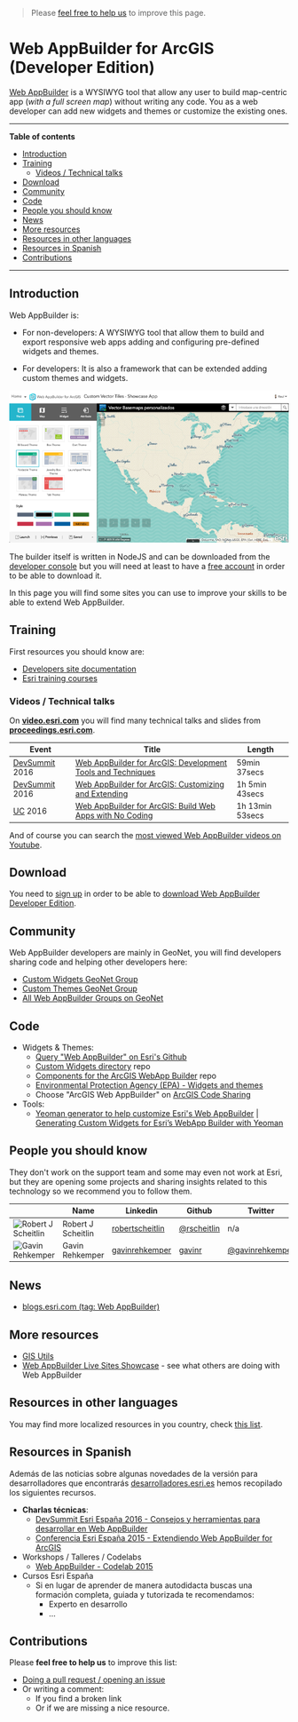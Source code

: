 > Please [feel free to help us](#contributions) to improve this page.

# Web AppBuilder for ArcGIS (Developer Edition)
[Web AppBuilder](http://www.esri.com/software/web-appbuilder) is a WYSIWYG tool that allow any user to build map-centric app (*with a full screen map*) without writing any code. You as a web developer can add new widgets and themes or customize the existing ones.

---

<!-- START doctoc generated TOC please keep comment here to allow auto update -->
<!-- DON'T EDIT THIS SECTION, INSTEAD RE-RUN doctoc TO UPDATE -->
**Table of contents**

- [Introduction](#introduction)
- [Training](#training)
  - [Videos / Technical talks](#videos--technical-talks)
- [Download](#download)
- [Community](#community)
- [Code](#code)
- [People you should know](#people-you-should-know)
- [News](#news)
- [More resources](#more-resources)
- [Resources in other languages](#resources-in-other-languages)
- [Resources in Spanish](#resources-in-spanish)
- [Contributions](#contributions)

<!-- END doctoc generated TOC please keep comment here to allow auto update -->

---

## Introduction
Web AppBuilder is:
* For non-developers: A WYSIWYG tool that allow them to build and export responsive web apps adding and configuring pre-defined widgets and themes.

* For developers: It is also a framework that can be extended adding custom
themes and widgets.

![Web AppBuilder](images/web-appbuilder.png)

The builder itself is written in NodeJS and can be downloaded from the [developer console](https://developers.arcgis.com/downloads/) but you will need at least to have a [free account](https://developers.arcgis.com/sign-up/) in order to be able to download it.

In this page you will find some sites you can use to improve your skills to be able to extend Web AppBuilder.

## Training
First resources you should know are:
* [Developers site documentation](https://developers.arcgis.com/web-appbuilder/)
* [Esri training courses](http://www.esri.com/training/Bookmark/H1rErV0Hg)

### Videos / Technical talks
On [**video.esri.com**](http://video.esri.com/search/web-appbuilder) you will find many technical talks and slides from [**proceedings.esri.com**](https://www.google.es/webhp?sourceid=chrome-instant&ion=1&espv=2&ie=UTF-8#q=site%3Aproceedings.esri.com%20leaflet).

|Event|Title|Length|
|---|---|---|
|[DevSummit](http://www.esri.com/events/devsummit) 2016|[Web AppBuilder for ArcGIS: Development Tools and Techniques](http://www.esri.com/videos/watch?videoid=5049&channelid=LegacyVideo&isLegacy=true&title=web-appbuilder-for-arcgis:-development-tools-and-techniques)|59min 37secs
|[DevSummit](http://www.esri.com/events/devsummit) 2016|[Web AppBuilder for ArcGIS: Customizing and Extending](http://www.esri.com/videos/watch?videoid=5048&channelid=LegacyVideo&isLegacy=true&title=web-appbuilder-for-arcgis:-customizing-and-extending)|1h 5min 43secs
|[UC](http://www.esri.com/events/user-conference) 2016|[Web AppBuilder for ArcGIS: Build Web Apps with No Coding](http://www.esri.com/videos/watch?videoid=qEJ7TX_ixEs&channelid=UC_yE3TatdZKAXvt_TzGJ6mw&title=arcgis-apps:-web-appbuilder-for-arcgis:-build-web-apps-with-no-coding)|1h 13min 53secs

And of course you can search the [most viewed Web AppBuilder videos on Youtube](https://www.youtube.com/results?q=web+appbuilder&sp=CAM%253D).

## Download

You need to [sign up](https://developers.arcgis.com/sign-up/) in order to be able
to [download Web AppBuilder Developer Edition](https://developers.arcgis.com/downloads/).

## Community
Web AppBuilder developers are mainly in GeoNet, you will find developers sharing
code and helping other developers here:
* [Custom Widgets GeoNet Group ](https://geonet.esri.com/groups/web-app-builder-custom-widgets)
* [Custom Themes GeoNet Group ](https://geonet.esri.com/groups/web-appbuilder-custom-themes)
* [All Web AppBuilder Groups on GeoNet](https://geonet.esri.com/places?query=appbuilder)

## Code
* Widgets & Themes:
  * [Query "Web AppBuilder" on Esri's Github](https://github.com/search?q=org%3AEsri+appbuilder)
  * [Custom Widgets directory](http://esri-es.github.io/Web-AppBuilder-Custom-Widgets/) repo
  * [Components for the ArcGIS WebApp Builder](https://github.com/Esri/arcgis-webappbuilder-widgets-themes) repo
  * [Environmental Protection Agency (EPA) - Widgets and themes](https://github.com/USEPA/Public_Web_AppBuilder)
  * Choose "ArcGIS Web AppBuilder" on [ArcGIS Code Sharing](http://codesharing.arcgis.com/)
* Tools:
  * [Yeoman generator to help customize Esri's Web AppBuilder](https://github.com/Esri/generator-esri-appbuilder-js) | [Generating Custom Widgets for Esri’s WebApp Builder with Yeoman](http://tomwayson.com/2014/06/30/generating-custom-widgets-for-esris-webapp-builder-with-yeoman/)

## People you should know
They don't work on the support team and some may even not work at Esri,
but they are opening some projects and sharing insights related to this
technology so we recommend you to follow them.

||Name|Linkedin|Github|Twitter|ArcGIS Online|Geonet|Stackoverflow|
|---|---|---|---|---|---|---|---|
|![Robert J Scheitlin](https://avatars1.githubusercontent.com/u/1216460?v=3&s=50)|Robert J Scheitlin|[robertscheitlin](https://www.linkedin.com/in/robertscheitlin)|[@rscheitlin](https://github.com/rscheitlin)|n/a|[rscheitlin](http://www.arcgis.com/home/search.html?q=owner:rscheitlin)|[@rscheitlin](https://geonet.esri.com/people/rscheitlin)|n.a.
|![Gavin Rehkemper](https://avatars3.githubusercontent.com/u/209355?v=3&s=50)|Gavin Rehkemper|[gavinrehkemper](http://www.linkedin.com/in/gavinrehkemper)|[gavinr](https://github.com/gavinr)|[@gavinrehkemper](https://twitter.com/gavinrehkemper)|[gavinrehkemper](http://www.arcgis.com/home/search.html?q=owner:gavinrehkemper)|n/a|[gavinr](http://stackoverflow.com/users/2039/gavinr)

## News
* [blogs.esri.com (tag: Web AppBuilder)](https://blogs.esri.com/esri/arcgis/tag/web-appbuilder/)

## More resources
* [GIS Utils](../../../../gis/utils/README.md)
* [Web AppBuilder Live Sites Showcase](http://www.arcgis.com/apps/MapAndAppGallery/index.html?appid=1e3085af6e1a48c8908fa624bdfef768) - see what others are doing with Web AppBuilder

## Resources in other languages
You may find more localized resources in you country, check [this list](https://github.com/hhkaos/awesome-arcgis#localized-resource-lists).

## Resources in Spanish
Además de las noticias sobre algunas novedades de la versión para desarrolladores que encontrarás [desarrolladores.esri.es](http://desarrolladores.esri.es/) hemos recopilado los siguientes recursos.

* **Charlas técnicas**:
  * [DevSummit Esri España 2016 - Consejos y herramientas para desarrollar en Web AppBuilder](http://www.geodevelopers.org/academy/xdN5KVG4tfw/view)
  * [Conferencia Esri España 2015 - Extendiendo Web AppBuilder for ArcGIS](http://www.geodevelopers.org/academy/wVmmWNf7quk/view)
* Workshops / Talleres / Codelabs
  * [Web AppBuilder - Codelab 2015](https://docs.google.com/document/d/1h5rb861UGKzJwub1Wqxl9Q39bEsMeRvvgQkmWoKPEM4/edit?usp=sharing)
* Cursos Esri España
  * Si en lugar de aprender de manera autodidacta buscas una formación completa, guiada y tutorizada te recomendamos:
    * Experto en desarrollo
    * ...

## Contributions
Please **feel free to help us** to improve this list:

* [Doing a pull request / opening an issue](https://github.com/hhkaos/awesome-arcgis#contributions)
* Or writing a comment:
  * If you find a broken link
  * Or if we are missing a nice resource.

